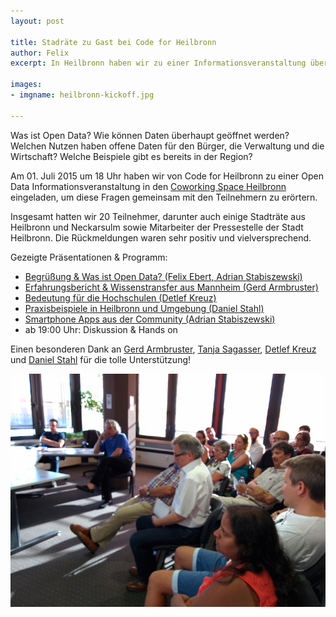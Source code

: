 ```yaml
---
layout: post

title: Stadräte zu Gast bei Code for Heilbronn
author: Felix
excerpt: In Heilbronn haben wir zu einer Informationsveranstaltung über Open Data eingeladen. Unterstützt wurden wir dabei von Gerd Armbruster, Leiter der IT in der Stadt Mannheim.

images:
- imgname: heilbronn-kickoff.jpg

---
```


Was ist Open Data? Wie können Daten überhaupt geöffnet werden? Welchen Nutzen haben offene Daten für den Bürger, die Verwaltung und die Wirtschaft? Welche Beispiele gibt es bereits in der Region?

Am 01. Juli 2015 um 18 Uhr haben wir von Code for Heilbronn zu einer Open Data Informationsveranstaltung in den [Coworking Space Heilbronn](http://coworking-heilbronn.org/) eingeladen, um diese Fragen gemeinsam mit den Teilnehmern zu erörtern.

Insgesamt hatten wir 20 Teilnehmer, darunter auch einige Stadträte aus Heilbronn und Neckarsulm sowie Mitarbeiter der Pressestelle der Stadt Heilbronn. Die Rückmeldungen waren sehr positiv und vielversprechend.

Gezeigte Präsentationen & Programm:

* [Begrüßung & Was ist Open Data? (Felix Ebert, Adrian Stabiszewski)](https://docs.google.com/presentation/d/1KhITDeAZTuwybBMhva7zAQ2lxYWdYHsx8s2uK_wwvEc/edit)
* [Erfahrungsbericht & Wissenstransfer aus Mannheim (Gerd Armbruster)](http://www.gerd-armbruster.de/vortrag-open-data-projekt-stadt-mannheim/)
* [Bedeutung für die Hochschulen (Detlef Kreuz)](http://www.slideshare.net/implizit/20150701-180000-w3nopendatahochschulenpublic)
* [Praxisbeispiele in Heilbronn und Umgebung (Daniel Stahl)](https://docs.google.com/presentation/d/17wOxJiALGDLl7l3gMRKQbSWisH47H80i5Azrcb2N0DE/edit)
* [Smartphone Apps aus der Community (Adrian Stabiszewski)](http://blog.opendatalab.de/opendata/2015/04/29/bad-wimpfen-app/)
* ab 19:00 Uhr: Diskussion & Hands on

Einen besonderen Dank an [Gerd Armbruster](https://twitter.com/gerd_armbruster), [Tanja Sagasser](https://twitter.com/tanjasagasser), [Detlef Kreuz](https://twitter.com/dkreuz) und [Daniel Stahl](https://twitter.com/stahlniel) für die tolle Unterstützung!

![Kickoff](/assets/blog/heilbronn-kickoff.jpg "Open Data Kickoff")
